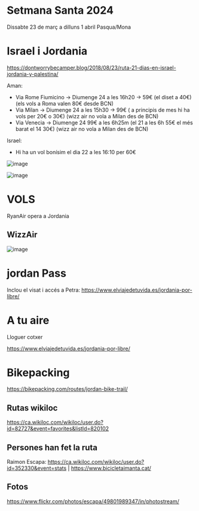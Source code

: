 # Setmana Santa 2024

Dissabte 23 de març a dilluns 1 abril Pasqua/Mona

# Israel i Jordania

https://dontworrybecamper.blog/2018/08/23/ruta-21-dias-en-israel-jordania-y-palestina/

Aman:
- Via Rome Fiumicino -> Diumenge 24 a les 16h20 -> 59€ (el diset a 40€) (els vols a Roma valen 80€ desde BCN)
- Via Milan -> Diumenge 24 a les 15h30 -> 99€ ( a principis de mes hi ha vols per 20€ o 30€) (wizz air no vola a Milan des de BCN)
- Via Venecia -> Diumenge 24 99€ a les 6h25m  (el 21 a les 6h 55€ el més barat el 14 30€) (wizz air no vola a Milan des de BCN)

Israel:
- Hi ha un vol bonísim el dia 22 a les 16:10 per 60€

![image](https://user-images.githubusercontent.com/4015406/233017279-2e41a6c8-3e53-4329-b3e7-02026bf0bfb4.png)

![image](https://user-images.githubusercontent.com/4015406/233017315-3190c032-8ba0-4e01-ab5b-8449867d5901.png)


# VOLS 

RyanAir opera a Jordania

## WizzAir

![image](https://user-images.githubusercontent.com/4015406/227760544-f4b10704-d441-4f3c-909b-d770ad33c074.png)

# jordan Pass

Inclou el visat i accés a Petra: https://www.elviajedetuvida.es/jordania-por-libre/

# A tu aire

Lloguer cotxer

https://www.elviajedetuvida.es/jordania-por-libre/

# Bikepacking

https://bikepacking.com/routes/jordan-bike-trail/

## Rutas wikiloc

https://ca.wikiloc.com/wikiloc/user.do?id=82727&event=favorites&listId=820102

## Persones han fet la ruta

Raimon Escapa: https://ca.wikiloc.com/wikiloc/user.do?id=352330&event=stats | https://www.bicicletaimanta.cat/

## Fotos

https://www.flickr.com/photos/escapa/49801989347/in/photostream/
